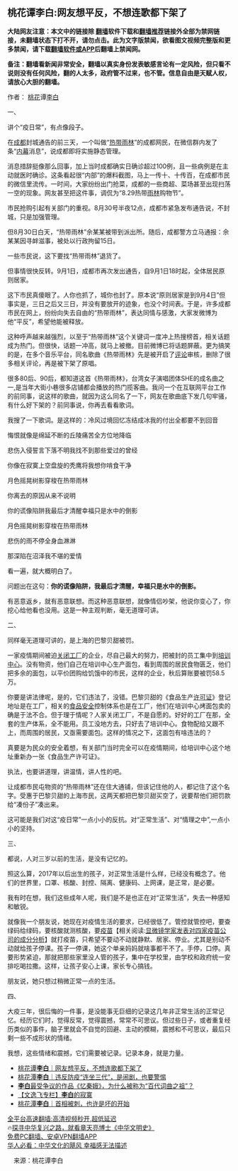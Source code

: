  <!-- 面包屑导航 --> <h2>桃花谭李白:网友想平反，不想连歌都下架了</h2> <p class="notice"><b>大陆网友注意：本文中的链接除 <a href="https://github.com/bannedbook/fanqiang" >翻墙</a>软件下载和<a href="https://github.com/killgcd/justmysocks/blob/master/README.md">翻墙推荐</a>链接外全部为禁网链接，未翻墙状态下打不开，请勿点击。此为文字版禁闻，欲看图文视频完整版和更多禁闻，请下载<a href="https://github.com/bannedbook/fanqiang">翻墙软件或APP</a>后翻墙上禁闻网。</p><p>备注：翻墙看新闻非常安全，翻墙以真实身份发表敏感言论有一定风险，但只看不说则没有任何风险，翻的人太多，政府管不过来，也不管。信息自由是天赋人权，请放心大胆的翻墙。</b></p>  <div class="entry"> <p>作者： <a href="https://www.bannedbook.org/bnews/tag/%E6%A1%83%E8%8A%B1/" class="st_tag internal_tag" rel="tag" title="标签 桃花 下的日志">桃花</a>谭<a href="https://www.bannedbook.org/bnews/tag/%e6%9d%8e%e7%99%bd/" class="st_tag internal_tag" rel="tag" title="标签 李白 下的日志">李白</a></p> <p id="conimg">一、</p> <p>讲个“疫日常”，有点像段子。</p> <p>在<a href="https://www.bannedbook.org/bnews/tag/%e6%88%90%e9%83%bd/" class="st_tag internal_tag" rel="tag" title="标签 成都 下的日志">成都</a>封城通告的前三天，一个叫做“<a href="https://www.bannedbook.org/bnews/tag/%E7%83%AD%E5%B8%A6%E9%9B%A8%E6%9E%97/" class="st_tag internal_tag" rel="tag" title="标签 热带雨林 下的日志">热带雨林</a>”的成都网民，在微信群内发了条“<span class='wp_keywordlink_affiliate'><a href="https://www.bannedbook.org/bnews/ccpdope/" title="中共高层内幕" target="_blank">内幕</a></span>消息”，说成都即将实施静态管理。</p> <p>消息措辞挺像那么回事，加上当时成都确实日确诊超过100例，且一些病例是在主动就医时确诊。这条看起很“内部”的爆料截图，马上一传十、十传百，在成都市民的微信里流传。一时间，大家纷纷出门抢菜，成都的一些商超、菜场甚至出现扫荡一空的现象。网友甚至把这件事，调侃为“8.29热带<a href="https://www.bannedbook.org/bnews/tag/%E9%9B%A8%E6%9E%97/" class="st_tag internal_tag" rel="tag" title="标签 雨林 下的日志">雨林</a>购物节”。</p> <p>市民抢购引起有关部门的重视。8月30号半夜12点，成都市紧急发布通告说，不封城，只是加强管理。</p> <p>但8月30日白天，“热带雨林”佘某某被带到派出所。随后，成都警方立马通报：佘某某因寻衅滋事，被处以行政拘留15日。</p> <p>一些市民说，这下要找“热带雨林”退货了。</p> <p>但事情很快反转。9月1日，成都市再次发出通告，自9月1日18时起，全体居民原则居家。</p> <p>这下市民真傻眼了。人你也抓了，城你也封了。原本说“原则居家是到9月4日”但事实是，三日之后又三日，并没有要放开的迹象，也没个时间表。于是，许多成都市民在网上，纷纷向失去自由的“热带雨林”，表达同情与感激，大家发微博为他“平反”，希望他能被释放。</p> <p>这种呼声越来越强烈，以至于“热带雨林”这个关键词一度冲上热搜榜首，相关话题成为热门。但很快，话题一冲高，就马上被撤。目前微博已将话题屏蔽。更为搞笑的是，在多个音乐平台，同名歌曲《热带雨林》先是被开启了<span class='wp_keywordlink_affiliate'><a href="https://www.bannedbook.org/bnews/comments/" title="新闻评论" target="_blank">评论</a></span>审核，删除了很多相关评论，再是被下架了原唱。</p>  <p>很多80后、90后，都知道这首《热带雨林》，台湾女子演唱团体SHE的成名曲之一,是当年大街小巷很多店铺都会播放的热门揽客曲。我问一个在互联网平台工作的前同事，说这样的歌曲，就因为这么同名了一下，网友在歌曲底下发几句牢骚，有什么好下架的？前同事说，你再去看看歌词。</p> <p>我搜了一下歌词。是这样的：冷风过境回忆冻结成冰我的付出全都要不到回音</p> <p>悔恨就像是绵延不断的丘陵痛苦全方位地降临</p> <p>悲伤入侵誓言下落不明我找不到那些爱过的曾经</p> <p>你像在寂寞上空盘旋的秃鹰将我想你啃食干净</p> <p>月色摇晃树影穿梭在热带雨林</p> <p>你离去的原因从来不说明</p> <p>你的谎像陷阱我最后才清醒幸福只是水中的倒影</p> <p>月色摇晃树影穿梭在热带雨林</p> <p>悲伤的雨不停全身血淋淋</p> <p>那深陷在沼泽我不堪的爱情</p>  <p>看一遍，就大概明白了。</p> <p>问题出在这句：<strong>你的谎像陷阱，我最后才清醒，幸福只是水中的倒影。</strong></p> <p>有恶意返乡，就有恶意联想。而这种恶意联想，就像情侣吵架，他说你变心了，你挖心给他看也没用。这是一种主观判断，毫无道理可讲。</p> <p>二、</p> <p>同样毫无道理可讲的，是上海的巴黎贝甜被罚。</p> <p>一家疫情期间被迫<a href="https://www.bannedbook.org/bnews/tag/%E5%85%B3%E9%97%AD%E5%B7%A5%E5%8E%82/" class="st_tag internal_tag" rel="tag" title="标签 关闭工厂 下的日志">关闭工厂</a>的企业，尽自己最大的努力，把被封的员工集中到<a href="https://www.bannedbook.org/bnews/tag/%E5%9F%B9%E8%AE%AD%E4%B8%AD%E5%BF%83/" class="st_tag internal_tag" rel="tag" title="标签 培训中心 下的日志">培训中心</a>。没有物资，他们自己在培训中心生产面包，看到周围的居民食物匮乏，他们把多余的面包，以平价团购给饥饿中的市民，这样的企业，秋后算账要被罚58.5万。</p> <p>你要是讲法律呢，是的，它们违法了，没错。巴黎贝甜的《食品生产<a href="https://www.bannedbook.org/bnews/tag/%E8%AE%B8%E5%8F%AF%E8%AF%81/" class="st_tag internal_tag" rel="tag" title="标签 许可证 下的日志">许可证</a>》登记地址是在工厂，相关的<a href="https://www.bannedbook.org/bnews/tag/%e9%a3%9f%e5%93%81%e5%ae%89%e5%85%a8/" class="st_tag internal_tag" rel="tag" title="标签 食品安全 下的日志">食品安全</a>控制体系也是在工厂，他们在培训中心烤面包卖的确是于法不合。但于理于情呢？人家关闭工厂，不是自愿的。好好的工厂在那，全套的生产体系，全不能用。员工没地方去，只好去了培训中心。食物配给又跟不上，而周围的居民，又亟需要面包。这样的情况之下，这面包有啥违法的？</p> <p>真要是为民众的安全着想，有关部门当时完全可以在疫情期间，给培训中心这个地址重新办一张《食品生产许可证》。</p> <p>执法，也要讲道理，讲温情，讲人性的吧。</p> <p>让成都市民屯物资的“热带雨林”还在住大通铺，但该记住他的人，都记住了这个名字。受惠于巴黎贝甜的上海市民，这两天都把巴黎贝甜买空了，说要帮他们把罚款给“凑份子”凑出来。</p> <p>这可能是我们对这“疫日常”一点小小的反抗。对“正常生活”、对“情理之中”,一点小小的坚持。</p>  <p>三、</p> <p>都说，人对三岁以前的生活，是没有记忆的。</p> <p>照这么算，2017年以后出生的孩子，对正常生活是什么样，已经没有概念了。他们的世界里，口罩、核酸、封控、隔离、健康码、上网课，是正常，是必要。</p> <p>我有时在想，我们这些成年人呢，我们是不是也正在对“正常生活”，失去一种感知和敏锐。</p> <p>就像我一个朋友说，她现在对疫情生活的要求，已经很低了。管控就管控吧，要查绿码给绿码，要核酸就测核酸，要<span class='wp_keywordlink'><a href="https://www.bannedbook.org/bnews/topimagenews/20180408/925060.html" title="纪录片：恐怖的疫苗真相之谜" target="_blank">疫苗</a></span>【相关阅读:<a href='https://www.bannedbook.org/bnews/comments/20210902/1617622.html' target='_blank'>显微镜学家发表对四家疫苗公司的成分分析</a>】就打疫苗，只希望不要动不动就静默、居家、停业。尤其是别动不动就给孩子停课。孩子一停课，她这个单亲妈妈就啥事都干不了。手停，口停。真要形势紧迫，那就把那些家里没人管的孩子，集中在学校里，由学校和政府统一安排吃喝拉撒。这样，让孩子安心上课，家长专心搞钱。</p> <p>朋友说，她只想过稍微正常一点的生活。</p> <p>四、</p> <p>大疫三年，很后悔的一件事，是没能事无巨细的记录这几年非正常生活的正常记忆。经历它们时，觉得反常，觉得震撼，常常不可思议。但过些日子，或者重复经历类似的事件，脑子里就会不自觉的回避、主动的模糊，震撼和不可思议，最后只剩一些不成形状的情绪。</p> <p>我想，这些情绪和震撼，它们需要被记录。记录本身，就是力量。</p> <div id="taboola-mid-1"></div>  <ul class='op-related-articles' title='相关阅读'> <li><a href='https://www.bannedbook.org/bnews/baitai/20220906/1781136.html' target='_blank'>桃花谭<b>李白</b>｜网友想平反，不想连歌都下架了</a></li> <li><a href='https://www.bannedbook.org/bnews/baitai/20220831/1778675.html' target='_blank'>桃花潭<b>李白</b>｜违反防疫“连坐三代”，是闹剧，也要警惕</a></li> <li><a href='https://www.bannedbook.org/bnews/lifebaike/20220715/1758703.html' target='_blank'><b>李白</b>最受争议的作品《忆秦娥》，为什么被称为“百代词曲之祖”？</a></li> <li><a href='https://www.bannedbook.org/bnews/comments/20220713/1757618.html' target='_blank'>【文逸飞专栏】<b>李白</b>的寂寞</a></li> <li><a href='https://www.bannedbook.org/bnews/baitai/20220709/1756095.html' target='_blank'>桃花潭<b>李白</b>｜首相被刺，也许是坏的开始</a></li> </ul> <p class="texttj"> <a href="https://github.com/bannedbook/fanqiang/wiki/V2ray%E6%9C%BA%E5%9C%BA" target="_blank">全平台高速翻墙:高清视频秒开,超低延迟</a><br/> 🔥<a href="https://www.bannedbook.org/bnews/comments/20220808/1768773.html" target="_blank">探寻中华复兴之路，就看章天亮博士《中华文明史》</a><br/> <a href="https://github.com/bannedbook/fanqiang/wiki/%E7%A6%81%E9%97%BB%E7%BD%91%E5%AE%89%E5%8D%93%E7%BF%BB%E5%A2%99%E6%96%B0%E9%97%BBAPP" target="_blank">免费PC翻墙、安卓VPN翻墙APP</a><br/> <a href="https://www.bannedbook.org/bnews/comments/20220220/1694796.html" target="_blank">华人必看：中华文化的飓风 幸福感无法描述</a> </p><p class="src-info">　来源：桃花谭李白 </p> <a name='sharetosocial'></a>  <div style="margin-bottom:5px;padding-bottom:5px;clear:both"> <div id="archive-pix-1" class="banner-ads"> <!-- AuctionX Display platform tag START --> <div id="27602x728x90x621x_ADSLOT1" clicktrack="%%CLICK_URL_ESC%%"></div>  <!-- AuctionX Display platform tag END --> </div> <div id="archive-pix-2" class="banner-ads"> <!-- AuctionX Display platform tag START --> <div id="27556x300x250x621x_ADSLOT1" clicktrack="%%CLICK_URL_ESC%%" style="margin:0 auto;text-align:center"></div>  <!-- AuctionX Display platform tag END --> </div> </div>  <div id="archive-pix-1" class="banner-ads"> <!-- AuctionX Display platform tag START --> <div id="27603x728x90x621x_ADSLOT1" clicktrack="%%CLICK_URL_ESC%%"></div>  <!-- AuctionX Display platform tag END --> </div> </div><!--END ENTRY--> 